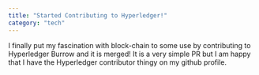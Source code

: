 ```yaml
---
title: "Started Contributing to Hyperledger!"
category: "tech"
---
```

I finally put my fascination with block-chain to some use by contributing to Hyperledger Burrow and it is merged! It is a very simple PR but I am happy that I have the Hyperledger contributor thingy on my github profile.

